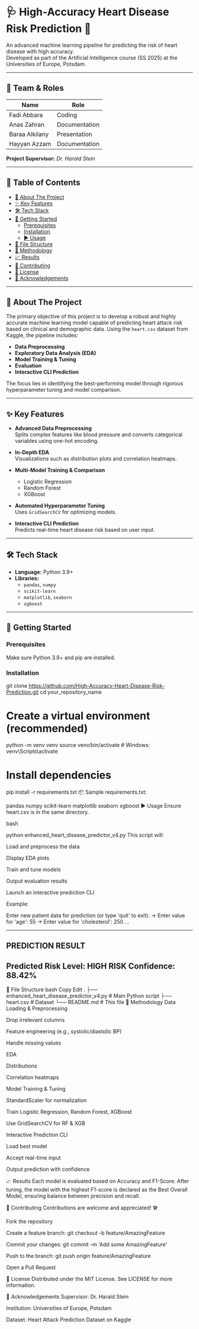 # 🩺 High-Accuracy Heart Disease Risk Prediction 🤖

An advanced machine learning pipeline for predicting the risk of heart disease with high accuracy.  
Developed as part of the Artificial Intelligence course (SS 2025) at the Universities of Europe, Potsdam.

---

## 👥 Team & Roles

| Name            | Role          |
|-----------------|---------------|
| Fadi Abbara     | Coding        |
| Anas Zahran     | Documentation |
| Baraa Alkilany  | Presentation  | 
| Hayyan Azzam    | Documentation | 

**Project Supervisor:** *Dr. Harald Stein*

---

## 📖 Table of Contents

- [🎯 About The Project](#-about-the-project)
- [✨ Key Features](#-key-features)
- [🛠️ Tech Stack](#️-tech-stack)
- [🚀 Getting Started](#-getting-started)
  - [Prerequisites](#prerequisites)
  - [Installation](#installation)
  - [▶️ Usage](#️-usage)
- [📂 File Structure](#-file-structure)
- [🔬 Methodology](#-methodology)
- [📈 Results](#-results)
- [🤝 Contributing](#-contributing)
- [📜 License](#-license)
- [🙏 Acknowledgements](#-acknowledgements)

---

## 🎯 About The Project

The primary objective of this project is to develop a robust and highly accurate machine learning model capable of predicting heart attack risk based on clinical and demographic data. Using the `heart.csv` dataset from Kaggle, the pipeline includes:

- **Data Preprocessing**
- **Exploratory Data Analysis (EDA)**
- **Model Training & Tuning**
- **Evaluation**
- **Interactive CLI Prediction**

The focus lies in identifying the best-performing model through rigorous hyperparameter tuning and model comparison.

---

## ✨ Key Features

- **Advanced Data Preprocessing**  
  Splits complex features like blood pressure and converts categorical variables using one-hot encoding.

- **In-Depth EDA**  
  Visualizations such as distribution plots and correlation heatmaps.

- **Multi-Model Training & Comparison**
  - Logistic Regression
  - Random Forest
  - XGBoost

- **Automated Hyperparameter Tuning**  
  Uses `GridSearchCV` for optimizing models.

- **Interactive CLI Prediction**  
  Predicts real-time heart disease risk based on user input.

---

## 🛠️ Tech Stack

- **Language:** Python 3.9+
- **Libraries:**
  - `pandas`, `numpy`
  - `scikit-learn`
  - `matplotlib`, `seaborn`
  - `xgboost`

---

## 🚀 Getting Started

### Prerequisites

Make sure Python 3.9+ and pip are installed.

### Installation


git clone https://github.com/High-Accuracy-Heart-Disease-Risk-Prediction.git
cd your_repository_name

# Create a virtual environment (recommended)
python -m venv venv
source venv/bin/activate  # Windows: venv\Scripts\activate

# Install dependencies
pip install -r requirements.txt
📦 Sample requirements.txt:

pandas
numpy
scikit-learn
matplotlib
seaborn
xgboost
▶️ Usage
Ensure heart.csv is in the same directory.

bash

python enhanced_heart_disease_predictor_v4.py
This script will:

Load and preprocess the data

Display EDA plots

Train and tune models

Output evaluation results

Launch an interactive prediction CLI

Example:

Enter new patient data for prediction (or type 'quit' to exit):
  -> Enter value for 'age': 55
  -> Enter value for 'cholesterol': 250
  ...

-------------------------
   PREDICTION RESULT
-------------------------
  Predicted Risk Level: HIGH RISK
  Confidence: 88.42%
-------------------------
📂 File Structure
bash
Copy
Edit
.
├── enhanced_heart_disease_predictor_v4.py  # Main Python script
├── heart.csv                               # Dataset
└── README.md                               # This file
🔬 Methodology
Data Loading & Preprocessing

Drop irrelevant columns

Feature engineering (e.g., systolic/diastolic BP)

Handle missing values

EDA

Distributions

Correlation heatmaps

Model Training & Tuning

StandardScaler for normalization

Train Logistic Regression, Random Forest, XGBoost

Use GridSearchCV for RF & XGB

Interactive Prediction CLI

Load best model

Accept real-time input

Output prediction with confidence

📈 Results
Each model is evaluated based on Accuracy and F1-Score.
After tuning, the model with the highest F1-score is declared as the Best Overall Model, ensuring balance between precision and recall.

🤝 Contributing
Contributions are welcome and appreciated! 🛠️

Fork the repository

Create a feature branch: git checkout -b feature/AmazingFeature

Commit your changes: git commit -m 'Add some AmazingFeature'

Push to the branch: git push origin feature/AmazingFeature

Open a Pull Request

📜 License
Distributed under the MIT License.
See LICENSE for more information.

🙏 Acknowledgements
Supervisor: Dr. Harald Stein

Institution: Universities of Europe, Potsdam

Dataset: Heart Attack Prediction Dataset on Kaggle
